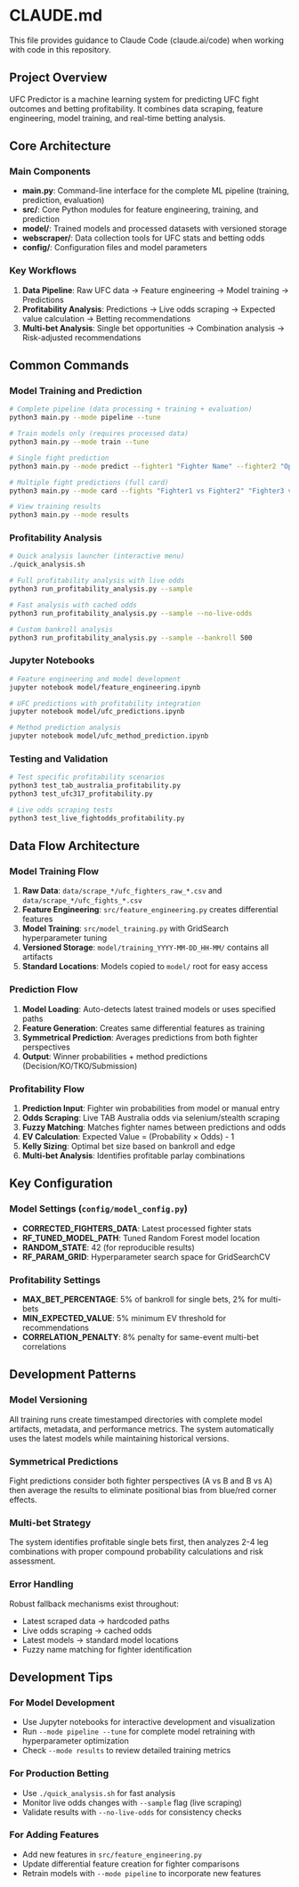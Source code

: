 # CLAUDE.md

This file provides guidance to Claude Code (claude.ai/code) when working with code in this repository.

## Project Overview

UFC Predictor is a machine learning system for predicting UFC fight outcomes and betting profitability. It combines data scraping, feature engineering, model training, and real-time betting analysis.

## Core Architecture

### Main Components
- **main.py**: Command-line interface for the complete ML pipeline (training, prediction, evaluation)
- **src/**: Core Python modules for feature engineering, training, and prediction
- **model/**: Trained models and processed datasets with versioned storage
- **webscraper/**: Data collection tools for UFC stats and betting odds
- **config/**: Configuration files and model parameters

### Key Workflows
1. **Data Pipeline**: Raw UFC data → Feature engineering → Model training → Predictions
2. **Profitability Analysis**: Predictions → Live odds scraping → Expected value calculation → Betting recommendations
3. **Multi-bet Analysis**: Single bet opportunities → Combination analysis → Risk-adjusted recommendations

## Common Commands

### Model Training and Prediction
```bash
# Complete pipeline (data processing + training + evaluation)
python3 main.py --mode pipeline --tune

# Train models only (requires processed data)
python3 main.py --mode train --tune

# Single fight prediction
python3 main.py --mode predict --fighter1 "Fighter Name" --fighter2 "Opponent Name"

# Multiple fight predictions (full card)
python3 main.py --mode card --fights "Fighter1 vs Fighter2" "Fighter3 vs Fighter4"

# View training results
python3 main.py --mode results
```

### Profitability Analysis
```bash
# Quick analysis launcher (interactive menu)
./quick_analysis.sh

# Full profitability analysis with live odds
python3 run_profitability_analysis.py --sample

# Fast analysis with cached odds
python3 run_profitability_analysis.py --sample --no-live-odds

# Custom bankroll analysis
python3 run_profitability_analysis.py --sample --bankroll 500
```

### Jupyter Notebooks
```bash
# Feature engineering and model development
jupyter notebook model/feature_engineering.ipynb

# UFC predictions with profitability integration
jupyter notebook model/ufc_predictions.ipynb

# Method prediction analysis
jupyter notebook model/ufc_method_prediction.ipynb
```

### Testing and Validation
```bash
# Test specific profitability scenarios
python3 test_tab_australia_profitability.py
python3 test_ufc317_profitability.py

# Live odds scraping tests
python3 test_live_fightodds_profitability.py
```

## Data Flow Architecture

### Model Training Flow
1. **Raw Data**: `data/scrape_*/ufc_fighters_raw_*.csv` and `data/scrape_*/ufc_fights_*.csv`
2. **Feature Engineering**: `src/feature_engineering.py` creates differential features
3. **Model Training**: `src/model_training.py` with GridSearch hyperparameter tuning
4. **Versioned Storage**: `model/training_YYYY-MM-DD_HH-MM/` contains all artifacts
5. **Standard Locations**: Models copied to `model/` root for easy access

### Prediction Flow
1. **Model Loading**: Auto-detects latest trained models or uses specified paths
2. **Feature Generation**: Creates same differential features as training
3. **Symmetrical Prediction**: Averages predictions from both fighter perspectives
4. **Output**: Winner probabilities + method predictions (Decision/KO/TKO/Submission)

### Profitability Flow
1. **Prediction Input**: Fighter win probabilities from model or manual entry
2. **Odds Scraping**: Live TAB Australia odds via selenium/stealth scraping
3. **Fuzzy Matching**: Matches fighter names between predictions and odds
4. **EV Calculation**: Expected Value = (Probability × Odds) - 1
5. **Kelly Sizing**: Optimal bet size based on bankroll and edge
6. **Multi-bet Analysis**: Identifies profitable parlay combinations

## Key Configuration

### Model Settings (`config/model_config.py`)
- **CORRECTED_FIGHTERS_DATA**: Latest processed fighter stats
- **RF_TUNED_MODEL_PATH**: Tuned Random Forest model location
- **RANDOM_STATE**: 42 (for reproducible results)
- **RF_PARAM_GRID**: Hyperparameter search space for GridSearchCV

### Profitability Settings
- **MAX_BET_PERCENTAGE**: 5% of bankroll for single bets, 2% for multi-bets
- **MIN_EXPECTED_VALUE**: 5% minimum EV threshold for recommendations
- **CORRELATION_PENALTY**: 8% penalty for same-event multi-bet correlations

## Development Patterns

### Model Versioning
All training runs create timestamped directories with complete model artifacts, metadata, and performance metrics. The system automatically uses the latest models while maintaining historical versions.

### Symmetrical Predictions
Fight predictions consider both fighter perspectives (A vs B and B vs A) then average the results to eliminate positional bias from blue/red corner effects.

### Multi-bet Strategy
The system identifies profitable single bets first, then analyzes 2-4 leg combinations with proper compound probability calculations and risk assessment.

### Error Handling
Robust fallback mechanisms exist throughout:
- Latest scraped data → hardcoded paths
- Live odds scraping → cached odds
- Latest models → standard model locations
- Fuzzy name matching for fighter identification

## Development Tips

### For Model Development
- Use Jupyter notebooks for interactive development and visualization
- Run `--mode pipeline --tune` for complete model retraining with hyperparameter optimization
- Check `--mode results` to review detailed training metrics

### For Production Betting
- Use `./quick_analysis.sh` for fast analysis
- Monitor live odds changes with `--sample` flag (live scraping)
- Validate results with `--no-live-odds` for consistency checks

### For Adding Features
- Add new features in `src/feature_engineering.py`
- Update differential feature creation for fighter comparisons  
- Retrain models with `--mode pipeline` to incorporate new features